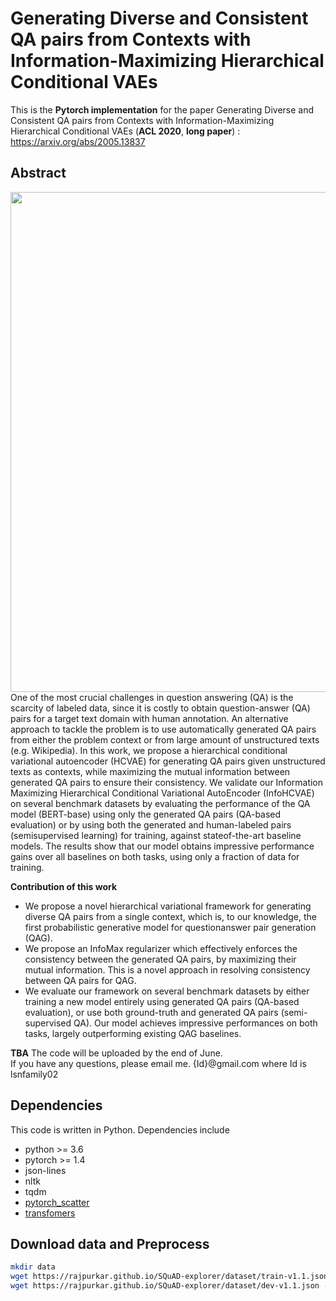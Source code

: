 # Generating Diverse and Consistent QA pairs from Contexts with Information-Maximizing Hierarchical Conditional VAEs
This is the **Pytorch implementation** for the paper Generating Diverse and Consistent QA pairs from Contexts with
Information-Maximizing Hierarchical Conditional VAEs (**ACL 2020**, **long paper**) : https://arxiv.org/abs/2005.13837



## Abstract
<img align="middle" width="800" src="https://github.com/seanie12/Info-HCVAE/blob/master/images/concept.png">
One of the most crucial challenges in question answering (QA) is the scarcity of labeled data, since it is costly to obtain question-answer (QA) pairs for a target text domain with human annotation. An alternative approach to
tackle the problem is to use automatically generated QA pairs from either the problem context or from large amount of unstructured texts (e.g. Wikipedia). In this work, we propose a hierarchical conditional variational autoencoder
(HCVAE) for generating QA pairs given unstructured texts as contexts, while maximizing
the mutual information between generated QA pairs to ensure their consistency. We validate
our Information Maximizing Hierarchical Conditional Variational AutoEncoder (InfoHCVAE) on several benchmark datasets by
evaluating the performance of the QA model (BERT-base) using only the generated QA pairs (QA-based evaluation) or by using both the generated and human-labeled pairs (semisupervised learning) for training, against stateof-the-art baseline models. The results show that our model obtains impressive performance gains over all baselines on both tasks,
using only a fraction of data for training.

__Contribution of this work__
- We propose a novel hierarchical variational framework for generating diverse QA pairs from a single context, which is, to our knowledge, the first probabilistic generative model for questionanswer pair generation (QAG). 
- We propose an InfoMax regularizer which effectively enforces the consistency between the
generated QA pairs, by maximizing their mutual information. This is a novel approach in resolving consistency between QA pairs for QAG.
- We evaluate our framework on several benchmark datasets by either training a new model entirely using generated QA pairs (QA-based evaluation), or use both ground-truth and generated QA pairs (semi-supervised QA). Our model
achieves impressive performances on both tasks, largely outperforming existing QAG baselines.

__TBA__
The code will be uploaded by the end of June.
<br />
If you have any questions, please email me. {Id}@gmail.com where Id is lsnfamily02


## Dependencies
This code is written in Python. Dependencies include
* python >= 3.6
* pytorch >= 1.4
* json-lines
* nltk
* tqdm
* [pytorch_scatter](https://github.com/rusty1s/pytorch_scatter)
* [transfomers](https://github.com/huggingface/transformers)


## Download data and Preprocess
```bash
mkdir data 
wget https://rajpurkar.github.io/SQuAD-explorer/dataset/train-v1.1.json -O ./data/train-v1.1.json
wget https://rajpurkar.github.io/SQuAD-explorer/dataset/dev-v1.1.json -O ./data/dev-v1.1.json
```
